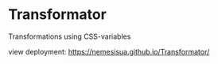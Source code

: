 # Transformator
Transformations using CSS-variables

view deployment: https://nemesisua.github.io/Transformator/
